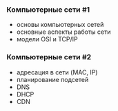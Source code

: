 ### **Компьютерные сети #1**
- основы компьютерных сетей
- основные аспекты работы сети
- модели OSI и TCP/IP

### **Компьютерные сети #2**
- адресация в сети (MAC, IP)
- планирование подсетей
- DNS
- DHCP
- CDN